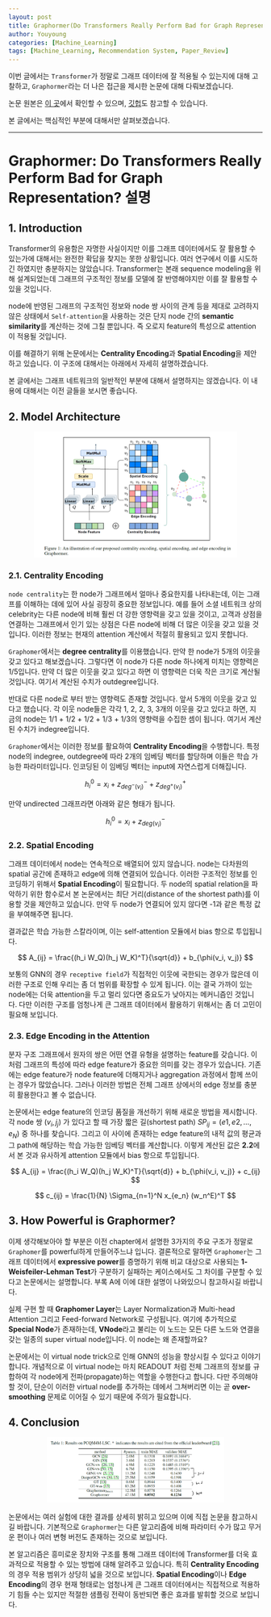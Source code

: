 ```yaml
---
layout: post
title: Graphormer(Do Transformers Really Perform Bad for Graph Representation?) 설명
author: Youyoung
categories: [Machine_Learning]
tags: [Machine_Learning, Recommendation System, Paper_Review]
---
```


이번 글에서는 `Transformer`가 정말로 그래프 데이터에 잘 적용될 수 있는지에 대해 고찰하고, `Graphormer`라는 더 나은 접근을 제시한 논문에 대해 다뤄보겠습니다.  

논문 원본은 [이 곳](https://arxiv.org/pdf/2106.05234.pdf)에서 확인할 수 있으며, [깃헙](https://github.com/microsoft/Graphormer)도 참고할 수 있습니다.  

본 글에서는 핵심적인 부분에 대해서만 살펴보겠습니다.  

---
# Graphormer: Do Transformers Really Perform Bad for Graph Representation? 설명  
## 1. Introduction  
Transformer의 유용함은 자명한 사실이지만 이를 그래프 데이터에서도 잘 활용할 수 있는가에 대해서는 완전한 확답을 찾지는 못한 상황입니다. 여러 연구에서 이를 시도하긴 하였지만 충분하지는 않았습니다. Transformer는 본래 sequence modeling을 위해 설계되었는데 그래프의 구조적인 정보를 모델에 잘 반영해야지만 이를 잘 활용할 수 있을 것입니다.  

node에 반영된 그래프의 구조적인 정보와 node 쌍 사이의 관계 등을 제대로 고려하지 않은 상태에서 `Self-attention`을 사용하는 것은 단지 node 간의 **semantic similarity**를 계산하는 것에 그칠 뿐입니다. 즉 오로지 feature의 특성으로 attention이 적용될 것입니다.  

이를 해결하기 위해 논문에서는 **Centrality Encoding**과 **Spatial Encoding**을 제안하고 있습니다. 이 구조에 대해서는 아래에서 자세히 설명하겠습니다.  

본 글에서는 그래프 네트워크의 일반적인 부분에 대해서 설명하지는 않겠습니다. 이 내용에 대해서는 이전 글들을 보시면 좋습니다.  

## 2. Model Architecture  

<center><img src="/public/img/Machine_Learning/2022-01-30-Graphormer/str.PNG" width="80%"></center>  

### 2.1. Centrality Encoding  
`node centrality`는 한 node가 그래프에서 얼마나 중요한지를 나타내는데, 이는 그래프를 이해하는 데에 있어 사실 굉장히 중요한 정보입니다. 예를 들어 소셜 네트워크 상의 celebrity는 다른 node에 비해 훨씬 더 강한 영향력을 갖고 있을 것이고, 고객과 상점을 연결하는 그래프에서 인기 있는 상점은 다른 node에 비해 더 많은 이웃을 갖고 있을 것입니다. 이러한 정보는 현재의 attention 계산에서 적절히 활용되고 있지 못합니다.  

`Graphomer`에서는 **degree centrality**를 이용했습니다. 만약 한 node가 5개의 이웃을 갖고 있다고 해보겠습니다. 그렇다면 이 node가 다른 node 하나에게 미치는 영향력은 1/5입니다. 만약 더 많은 이웃을 갖고 있다고 하면 이 영향력은 더욱 작은 크기로 계산될 것입니다. 여기서 계산된 수치가 outdegree입니다.  

반대로 다른 node로 부터 받는 영향력도 존재할 것입니다. 앞서 5개의 이웃을 갖고 있다고 했습니다. 각 이웃 node들은 각각 1, 2, 2, 3, 3개의 이웃을 갖고 있다고 하면, 지금의 node는 1/1 + 1/2 + 1/2 + 1/3 + 1/3의 영향력을 수집한 셈이 됩니다. 여기서 계산된 수치가 indegree입니다.  

`Graphomer`에서는 이러한 정보를 활요하여 **Centrality Encoding**을 수행합니다. 특정 node의 indegree, outdegree에 따라 2개의 임베딩 벡터를 할당하며 이들은 학습 가능한 파라미터입니다. 인코딩된 이 임베딩 벡터는 input에 자연스럽게 더해집니다.  

$$ h_i^0 = x_i + z^{-}_{deg^{-}(v_i)} + z^{+}_{deg^{+}(v_i)} $$  

만약 undirected 그래프라면 아래와 같은 형태가 됩니다.  

$$ h_i^0 = x_i + z^{-}_{deg(v_i)} $$  

### 2.2. Spatial Encoding  
그래프 데이터에서 node는 연속적으로 배열되어 있지 않습니다. node는 다차원의 spatial 공간에 존재하고 edge에 의해 연결되어 있습니다. 이러한 구조적인 정보를 인코딩하기 위해서 **Spatial Encoding**이 필요합니다. 두 node의 spatial relation을 파악하기 위한 함수로서 본 논문에서는 최단 거리(distance of the shortest path)를 이용할 것을 제안하고 있습니다. 만약 두 node가 연결되어 있지 않다면 -1과 같은 특정 값을 부여해주면 됩니다.  

결과값은 학습 가능한 스칼라이며, 이는 self-attention 모듈에서 bias 항으로 투입됩니다.  

$$ A_{ij} = \frac{(h_i W_Q)(h_j W_K)^T}{\sqrt{d}} + b_{\phi(v_i, v_j)} $$  

보통의 GNN의 경우 `receptive field`가 직접적인 이웃에 국한되는 경우가 많은데 이러한 구조로 인해 우리는 좀 더 범위를 확장할 수 있게 됩니다. 이는 결국 가까이 있는 node에는 더욱 attention을 두고 멀리 있다면 중요도가 낮아지는 메커니즘인 것입니다. 다만 이러한 구조를 엄청나게 큰 그래프 데이터에서 활용하기 위해서는 좀 더 고민이 필요해 보입니다.  

### 2.3. Edge Encoding in the Attention  
분자 구조 그래프에서 원자의 쌍은 어떤 연결 유형을 설명하는 feature를 갖습니다. 이처럼 그래프의 특성에 따라 edge feature가 중요한 의미를 갖는 경우가 있습니다. 기존에는 edge feature가 node feature에 더해지거나 aggregation 과정에서 함께 쓰이는 경우가 많았습니다. 그러나 이러한 방법은 전체 그래프 상에서의 edge 정보를 충분히 활용한다고 볼 수 없습니다.

논문에서는 edge feature의 인코딩 품질을 개선하기 위해 새로운 방법을 제시합니다. 각 node 쌍 $(v_i, j_j)$ 가 있다고 할 때 가장 짧은 길(shortest path) $SP_{ij} = (e1, e2, ..., e_N)$ 중 하나를 찾습니다. 그리고 이 사이에 존재하는 edge feature의 내적 값의 평균과 그 path에 해당하는 학습 가능한 임베딩 벡터를 계산합니다. 이렇게 계산된 값은 **2.2**에서 본 것과 유사하게 attention 모듈에서 bias 항으로 투입됩니다.  

$$ A_{ij} = \frac{(h_i W_Q)(h_j W_K)^T}{\sqrt{d}} + b_{\phi(v_i, v_j)} + c_{ij} $$  

$$ c_{ij} = \frac{1}{N} \Sigma_{n=1}^N x_{e_n} (w_n^E)^T $$  

## 3. How Powerful is Graphormer?  
이제 생각해보아야 할 부분은 이전 chapter에서 설명한 3가지의 주요 구조가 정말로 `Graphomer`를 powerful하게 만들어주느냐 입니다. 결론적으로 말하면 `Graphomer`는 그래프 데이터에서 **expressive power**를 증명하기 위해 비교 대상으로 사용되는 **1-Weisfeiler-Lehman Test**가 구분하기 실패하는 케이스에서도 그 차이를 구분할 수 있다고 논문에서는 설명합니다. 부록 A에 이에 대한 설명이 나와있으니 참고하시길 바랍니다.  

실제 구현 할 때 **Graphomer Layer**는 Layer Normalization과 Multi-head Attention 그리고 Feed-forward Network로 구성됩니다. 여기에 추가적으로 **Special Node**가 존재하는데, **VNode**라고 불리는 이 노드는 모든 다른 노드와 연결을 갖는 일종의 super virtual node입니다. 이 node는 왜 존재할까요?  

논문에서는 이 virtual node trick으로 인해 GNN의 성능을 향상시킬 수 있다고 이야기 합니다. 개념적으로 이 virtual node는 마치 READOUT 처럼 전체 그래프의 정보를 규합하여 각 node에게 전파(propagate)하는 역할을 수행한다고 합니다. 다만 주의해야 할 것이, 단순이 이러한 virtual node를 추가하는 데에서 그쳐버리면 이는 곧 **over-smoothing** 문제로 이어질 수 있기 때문에 주의가 필요합니다.  

## 4. Conclusion  

<center><img src="/public/img/Machine_Learning/2022-01-30-Graphormer/01.PNG" width="70%"></center>  

논문에서는 여러 실험에 대한 결과를 상세히 밝히고 있으며 이에 직접 논문을 참고하시길 바랍니다. 기본적으로 `Graphormer`는 다른 알고리즘에 비해 파라미터 수가 많고 무거운 편이나 여러 변형 버전도 존재하는 것으로 보입니다.  

본 알고리즘은 흥미로운 장치와 구조를 통해 그래프 데이터에 Transformer를 더욱 효과적으로 적용할 수 있는 방법에 대해 알려주고 있습니다. 특히 **Centrality Encoding**의 경우 적용 범위가 상당히 넓을 것으로 보입니다. **Spatial Encoding**이나 **Edge Encoding**의 경우 현재 형태로는 엄청나게 큰 그래프 데이터에서는 직접적으로 적용하기 힘들 수는 있지만 적절한 샘플링 전략이 동반되면 좋은 효과를 발휘할 것으로 보입니다.  
